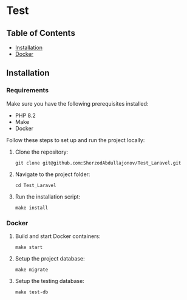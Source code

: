 # Test

## Table of Contents

- [Installation](#installation)
- [Docker](#docker)


## Installation

### Requirements

Make sure you have the following prerequisites installed:

- PHP 8.2
- Make
- Docker

Follow these steps to set up and run the project locally:

1. Clone the repository:
   ```shell
   git clone git@github.com:SherzodAbdullajonov/Test_Laravel.git
2. Navigate to the project folder:
    ```shell
    cd Test_Laravel
3. Run the installation script:
    ```shell
    make install
### Docker
1. Build and start Docker containers:
    ```shell
    make start
2. Setup the project database:
    ```
    make migrate
3. Setup the testing database:
    ```shell
    make test-db
